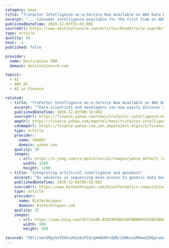 ```yaml
---
category: news
title: "TruFactor Intelligence-as-a-Service Now Available on AWS Data Exchange"
excerpt: "... consumer intelligence available for the first time on AWS Data Exchange,\" said Piyush Shah, co-founder of InMobi Group and CEO of TruFactor, in a statement. \"Data scientists and developers can now easily discover and consume always-on TruFactor intelligence to power [artificial intelligence-]first applications and platforms across ..."
publishedDateTime: 2019-12-03T15:01:00Z
sourceUrl: https://www.destinationcrm.com/Articles/ReadArticle.aspx?ArticleID=135528
type: article
quality: 36
heat: -1
published: false

provider:
  name: Destination CRM
  domain: destinationcrm.com

topics:
  - AI
  - AWS AI
  - AI in Finance

related:
  - title: "TruFactor Intelligence-as-a-Service Now Available on AWS Data Exchange, Powering AI and Machine Learning At-Scale"
    excerpt: "“Data scientists and developers can now easily discover and consume ‘always-on’ TruFactor intelligence to power AI-first applications and platforms across financial services ... data directly into Amazon Simple Storage Service (Amazon S3) and take advantage of AWS analytics and machine learning services. “Data scientists and developers ..."
    publishedDateTime: 2019-12-03T00:16:00Z
    sourceUrl: https://finance.yahoo.com/news/trufactor-intelligence-now-available-aws-145900529.html
    ampUrl: https://finance.yahoo.com/amphtml/news/trufactor-intelligence-now-available-aws-145900529.html
    cdnAmpUrl: https://finance-yahoo-com.cdn.ampproject.org/c/s/finance.yahoo.com/amphtml/news/trufactor-intelligence-now-available-aws-145900529.html
    type: article
    provider:
      name: YAHOO!
      domain: yahoo.com
    quality: 38
    images:
      - url: https://s.yimg.com/cv/apiv2/social/images/yahoo_default_logo-1200x1200.png
        width: 1200
        height: 1200
  - title: "Integrating artificial intelligence and genomics"
    excerpt: "As advances in sequencing mean access to genetic data becomes easier and cheaper, the volume available to analyze is growing beyond the scope of human capabilities and the need to incorporate artificial intelligence (AI) into this analysis is becoming more ..."
    publishedDateTime: 2019-12-04T09:56:00Z
    sourceUrl: https://www.biotechniques.com/bioinformatics-computational-biology/integrating-artificial-intelligence-and-genomics/
    type: article
    provider:
      name: BioTechniques
      domain: biotechniques.com
    quality: 37
    images:
      - url: https://www.bing.com/th?id=ON.B2D29FE6AC48FADB994555891B66D599
        width: 580
        height: 580

secured: "55ll/vA+5MgjGxTEGhsUO1e6iFI9/gHmNUHY+QUR/2aRKxLkM6mwZIRQg+aoUcrPlFwrnH/qSdpb8D1bhZ8WzSnUceH/lOUaRxqleJ/L10CsZwZnOzZ1UzlQoMGc6sZ0kA9l4reKca6jse6s723wXX+E68eU+DZhnGiWRYVmGi8EUbawUxDnefDFEWp5XPbpQYIFHbcC4fCr+gK1+YTqrQ2otNzvmgDjsUzObBfcrl3ApopNqun5E+zAsOrW7mFwQJ3RcH9WyqWfdaU959BmZA==;u0rZl4whEOmV0BgREih+Xw=="
---
```


